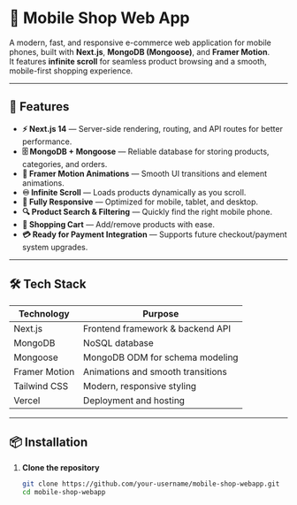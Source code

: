 # 📱 Mobile Shop Web App

A modern, fast, and responsive e-commerce web application for mobile phones, built with **Next.js**, **MongoDB (Mongoose)**, and **Framer Motion**.  
It features **infinite scroll** for seamless product browsing and a smooth, mobile-first shopping experience.

---

## 🚀 Features

- **⚡ Next.js 14** — Server-side rendering, routing, and API routes for better performance.
- **🗄 MongoDB + Mongoose** — Reliable database for storing products, categories, and orders.
- **🎨 Framer Motion Animations** — Smooth UI transitions and element animations.
- **♾ Infinite Scroll** — Loads products dynamically as you scroll.
- **📱 Fully Responsive** — Optimized for mobile, tablet, and desktop.
- **🔍 Product Search & Filtering** — Quickly find the right mobile phone.
- **🛒 Shopping Cart** — Add/remove products with ease.
- **💳 Ready for Payment Integration** — Supports future checkout/payment system upgrades.

---

## 🛠 Tech Stack

| Technology     | Purpose                               |
| -------------- | ------------------------------------- |
| Next.js        | Frontend framework & backend API      |
| MongoDB        | NoSQL database                        |
| Mongoose       | MongoDB ODM for schema modeling       |
| Framer Motion  | Animations and smooth transitions     |
| Tailwind CSS   | Modern, responsive styling            |
| Vercel         | Deployment and hosting                |

---

## 📦 Installation

1. **Clone the repository**
   ```bash
   git clone https://github.com/your-username/mobile-shop-webapp.git
   cd mobile-shop-webapp
